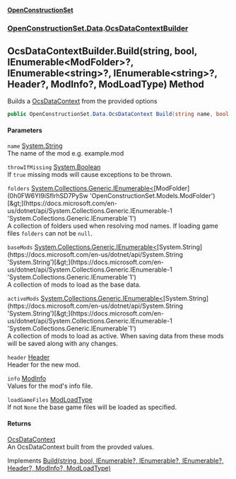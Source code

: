 #### [OpenConstructionSet](index 'index')
### [OpenConstructionSet.Data](index#OpenConstructionSet_Data 'OpenConstructionSet.Data').[OcsDataContextBuilder](jaTbJrj9nKbQhW7+tZRZPg 'OpenConstructionSet.Data.OcsDataContextBuilder')
## OcsDataContextBuilder.Build(string, bool, IEnumerable&lt;ModFolder&gt;?, IEnumerable&lt;string&gt;?, IEnumerable&lt;string&gt;?, Header?, ModInfo?, ModLoadType) Method
Builds a [OcsDataContext](3CnFB+gVLALvXc7mqWGM8Q 'OpenConstructionSet.Data.OcsDataContext') from the provided options  
```csharp
public OpenConstructionSet.Data.OcsDataContext Build(string name, bool throwIfMissing=true, System.Collections.Generic.IEnumerable<OpenConstructionSet.Models.ModFolder>? folders=null, System.Collections.Generic.IEnumerable<string>? baseMods=null, System.Collections.Generic.IEnumerable<string>? activeMods=null, OpenConstructionSet.Models.Header? header=null, OpenConstructionSet.Models.ModInfo? info=null, OpenConstructionSet.Models.ModLoadType loadGameFiles=OpenConstructionSet.Models.ModLoadType.None);
```
#### Parameters
<a name='OpenConstructionSet_Data_OcsDataContextBuilder_Build(string_bool_System_Collections_Generic_IEnumerable_OpenConstructionSet_Models_ModFolder___System_Collections_Generic_IEnumerable_string___System_Collections_Generic_IEnumerable_string___OpenConstructionSet_Models_Header__OpenConstructionSet_Models_ModInfo__OpenConstructionSet_Models_ModLoadType)_name'></a>
`name` [System.String](https://docs.microsoft.com/en-us/dotnet/api/System.String 'System.String')  
The name of the mod e.g. example.mod
  
<a name='OpenConstructionSet_Data_OcsDataContextBuilder_Build(string_bool_System_Collections_Generic_IEnumerable_OpenConstructionSet_Models_ModFolder___System_Collections_Generic_IEnumerable_string___System_Collections_Generic_IEnumerable_string___OpenConstructionSet_Models_Header__OpenConstructionSet_Models_ModInfo__OpenConstructionSet_Models_ModLoadType)_throwIfMissing'></a>
`throwIfMissing` [System.Boolean](https://docs.microsoft.com/en-us/dotnet/api/System.Boolean 'System.Boolean')  
If `true` missing mods will cause exceptions to be thrown.
  
<a name='OpenConstructionSet_Data_OcsDataContextBuilder_Build(string_bool_System_Collections_Generic_IEnumerable_OpenConstructionSet_Models_ModFolder___System_Collections_Generic_IEnumerable_string___System_Collections_Generic_IEnumerable_string___OpenConstructionSet_Models_Header__OpenConstructionSet_Models_ModInfo__OpenConstructionSet_Models_ModLoadType)_folders'></a>
`folders` [System.Collections.Generic.IEnumerable&lt;](https://docs.microsoft.com/en-us/dotnet/api/System.Collections.Generic.IEnumerable-1 'System.Collections.Generic.IEnumerable`1')[ModFolder](0h0FW6YI9iSflrhSD7PySw 'OpenConstructionSet.Models.ModFolder')[&gt;](https://docs.microsoft.com/en-us/dotnet/api/System.Collections.Generic.IEnumerable-1 'System.Collections.Generic.IEnumerable`1')  
A collection of folders used when resolving mod names. If loading game files `folders` can not be `null`.
  
<a name='OpenConstructionSet_Data_OcsDataContextBuilder_Build(string_bool_System_Collections_Generic_IEnumerable_OpenConstructionSet_Models_ModFolder___System_Collections_Generic_IEnumerable_string___System_Collections_Generic_IEnumerable_string___OpenConstructionSet_Models_Header__OpenConstructionSet_Models_ModInfo__OpenConstructionSet_Models_ModLoadType)_baseMods'></a>
`baseMods` [System.Collections.Generic.IEnumerable&lt;](https://docs.microsoft.com/en-us/dotnet/api/System.Collections.Generic.IEnumerable-1 'System.Collections.Generic.IEnumerable`1')[System.String](https://docs.microsoft.com/en-us/dotnet/api/System.String 'System.String')[&gt;](https://docs.microsoft.com/en-us/dotnet/api/System.Collections.Generic.IEnumerable-1 'System.Collections.Generic.IEnumerable`1')  
A collection of mods to load as the base data.
  
<a name='OpenConstructionSet_Data_OcsDataContextBuilder_Build(string_bool_System_Collections_Generic_IEnumerable_OpenConstructionSet_Models_ModFolder___System_Collections_Generic_IEnumerable_string___System_Collections_Generic_IEnumerable_string___OpenConstructionSet_Models_Header__OpenConstructionSet_Models_ModInfo__OpenConstructionSet_Models_ModLoadType)_activeMods'></a>
`activeMods` [System.Collections.Generic.IEnumerable&lt;](https://docs.microsoft.com/en-us/dotnet/api/System.Collections.Generic.IEnumerable-1 'System.Collections.Generic.IEnumerable`1')[System.String](https://docs.microsoft.com/en-us/dotnet/api/System.String 'System.String')[&gt;](https://docs.microsoft.com/en-us/dotnet/api/System.Collections.Generic.IEnumerable-1 'System.Collections.Generic.IEnumerable`1')  
A collection of mods to load as active. When saving data from these mods will be saved along with any changes.
  
<a name='OpenConstructionSet_Data_OcsDataContextBuilder_Build(string_bool_System_Collections_Generic_IEnumerable_OpenConstructionSet_Models_ModFolder___System_Collections_Generic_IEnumerable_string___System_Collections_Generic_IEnumerable_string___OpenConstructionSet_Models_Header__OpenConstructionSet_Models_ModInfo__OpenConstructionSet_Models_ModLoadType)_header'></a>
`header` [Header](bjExWrZuBlRDCiIUljjMrA 'OpenConstructionSet.Models.Header')  
Header for the new mod.
  
<a name='OpenConstructionSet_Data_OcsDataContextBuilder_Build(string_bool_System_Collections_Generic_IEnumerable_OpenConstructionSet_Models_ModFolder___System_Collections_Generic_IEnumerable_string___System_Collections_Generic_IEnumerable_string___OpenConstructionSet_Models_Header__OpenConstructionSet_Models_ModInfo__OpenConstructionSet_Models_ModLoadType)_info'></a>
`info` [ModInfo](h0vCAhsmAC6iWOaLYw25cg 'OpenConstructionSet.Models.ModInfo')  
Values for the mod's info file.
  
<a name='OpenConstructionSet_Data_OcsDataContextBuilder_Build(string_bool_System_Collections_Generic_IEnumerable_OpenConstructionSet_Models_ModFolder___System_Collections_Generic_IEnumerable_string___System_Collections_Generic_IEnumerable_string___OpenConstructionSet_Models_Header__OpenConstructionSet_Models_ModInfo__OpenConstructionSet_Models_ModLoadType)_loadGameFiles'></a>
`loadGameFiles` [ModLoadType](A5j7r8wm6GxqIgX_lVyVRQ 'OpenConstructionSet.Models.ModLoadType')  
If not `None` the base game files will be loaded as specified.
  
#### Returns
[OcsDataContext](3CnFB+gVLALvXc7mqWGM8Q 'OpenConstructionSet.Data.OcsDataContext')  
An OcsDataContext built from the provded values.

Implements [Build(string, bool, IEnumerable<ModFolder>?, IEnumerable<string>?, IEnumerable<string>?, Header?, ModInfo?, ModLoadType)](yW75lP5IvCKmD530_HprKQ 'OpenConstructionSet.Data.IOcsDataContextBuilder.Build(string, bool, System.Collections.Generic.IEnumerable&lt;OpenConstructionSet.Models.ModFolder&gt;?, System.Collections.Generic.IEnumerable&lt;string&gt;?, System.Collections.Generic.IEnumerable&lt;string&gt;?, OpenConstructionSet.Models.Header?, OpenConstructionSet.Models.ModInfo?, OpenConstructionSet.Models.ModLoadType)')  
